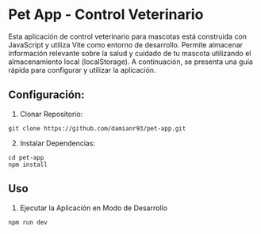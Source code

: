 # Pet App - Control Veterinario

Esta aplicación de control veterinario para mascotas está construida con JavaScript y utiliza Vite como entorno de desarrollo. Permite almacenar información relevante sobre la salud y cuidado de tu mascota utilizando el almacenamiento local (localStorage). A continuación, se presenta una guía rápida para configurar y utilizar la aplicación.

## Configuración:

1. Clonar Repositorio:

 ```
git clone https://github.com/damianr93/pet-app.git
 ```

 2. Instalar Dependencias:

 ```
cd pet-app
npm install
 ```

 ## Uso

 1. Ejecutar la Aplicación en Modo de Desarrollo

````
npm run dev
````